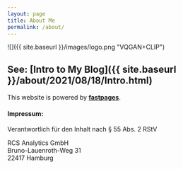```yaml
---
layout: page
title: About Me
permalink: /about/
---
```


![]({{ site.baseurl }}/images/logo.png "VQGAN+CLIP")


## See: [Intro to My Blog]({{ site.baseurl }}/about/2021/08/18/Intro.html)


This website is powered by **[fastpages](https://github.com/fastai/fastpages)**.


#### Impressum:


Verantwortlich für den Inhalt nach § 55 Abs. 2 RStV


RCS Analytics GmbH  
Bruno-Lauenroth-Weg 31  
22417 Hamburg
